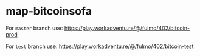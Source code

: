 # map-bitcoinsofa

For `master` branch use:
https://play.workadventu.re/@/fulmo/402/bitcoin-prod

For `test` branch use:
https://play.workadventu.re/@/fulmo/402/bitcoin-test
